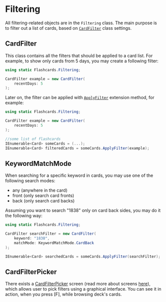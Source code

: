# Filtering #
All filtering-related objects are in the `Filtering` class. The main purpose is to filter out a list of cards, based on [`CardFilter`](CardFilter.cs) class settings.

## CardFilter ##
This class contains all the filters that should be applied to a card list. For example, to show only cards from 5 days, you may create a following filter:
```cs
using static Flashcards.Filtering;

CardFilter example = new CardFilter(
    recentDays: 5
);

```
Later on, the filter can be applied with [`ApplyFilter`](ApplyFilter.cs) extension method, for example:
```cs
using static Flashcards.Filtering;

CardFilter example = new CardFilter(
    recentDays: 5
);

//some list of flashcards
IEnumerable<Card> someCards = (...);
IEnumerable<Card> filteredCards = someCards.ApplyFilter(example);
```

## KeywordMatchMode ##
When searching for a specific keyword in cards, you may use one of the following search modes:
- any (anywhere in the card)
- front (only search card fronts)
- back (only search card backs)

Assuming you want to search "1838" only on card back sides, you may do it the following way:
```cs
using static Flashcards.Filtering;

CardFilter searchFilter = new CardFilter(
    keyword: "1838",
    matchMode: KeywordMatchMode.CardBack
);

IEnumerable<Card> searchedCards = someCards.ApplyFilter(searchFilter);
```

## CardFilterPicker ##
There exists a [CardFilterPicker](../../app/screens/CardFilterPicker.cs) screen (read more about screens [here](../../app/screens/)), which allows user to pick filters using a graphical interface. You can see it in action, when you press \[F\], while browsing deck's cards.